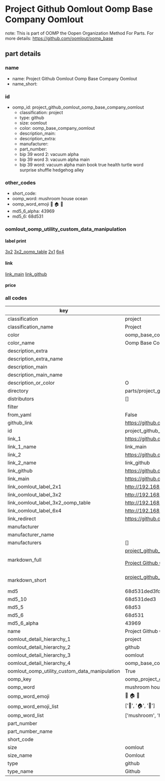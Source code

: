 # Project Github Oomlout Oomp Base Company Oomlout  

note: This is part of OOMP the Oopen Organization Method For Parts. For more details: https://github.com/oomlout/oomp_base

##  part details
  







### name
* name: Project Github Oomlout Oomp Base Company Oomlout
* name_short: 
### id
* oomp_id: project_github_oomlout_oomp_base_company_oomlout
  * classification: project
  * type: github
  * size: oomlout
  * color: oomp_base_company_oomlout
  * description_main: 
  * description_extra: 
  * manufacturer: 
  * part_number: 
  * bip 39 word 2: vacuum alpha
  * bip 39 word 3: vacuum alpha main
  * bip 39 word: vacuum alpha main book true health turtle word surprise shuffle hedgehog alley

### other_codes
* short_code: 
* oomp_word: mushroom house ocean
* oomp_word_emoji :mushroom: :house: :ocean:
* md5_6_alpha: 43969
* md5_6: 68d531






### oomlout_oomp_utility_custom_data_manipulation
#### label print
[3x2](http://192.168.1.245:1112/?label=oomp%2043969)
[3x2_oomp_table](http://192.168.1.108:1112/?label=oomp%2043969)
[2x1](http://192.168.1.242:1112/?label=oomp%2043969)
[6x4](http://192.168.1.55:1112/?label=oomp%2043969)    

#### link

[link_main](https://github.com/oomlout/oomlout_oomp_version_1_messy/tree/main/parts/project_github_oomlout_oomp_base_company_oomlout) [link_github](https://github.com/oomlout/oomlout_oomp_version_1_messy/tree/main/parts/project_github_oomlout_oomp_base_company_oomlout)                             

#### price







### all codes 
| key | value |  
| --- | --- |  
| classification | project |  
| classification_name | Project |  
| color | oomp_base_company_oomlout |  
| color_name | Oomp Base Company Oomlout |  
| description_extra |  |  
| description_extra_name |  |  
| description_main |  |  
| description_main_name |  |  
| description_or_color | O  |  
| directory | parts/project_github_oomlout_oomp_base_company_oomlout |  
| distributors | [] |  
| filter |  |  
| from_yaml | False |  
| github_link | https://github.com/oomlout/oomlout_oomp_part_src/tree/main/parts/project_github_oomlout_oomp_base_company_oomlout |  
| id | project_github_oomlout_oomp_base_company_oomlout |  
| link_1 | https://github.com/oomlout/oomlout_oomp_version_1_messy/tree/main/parts/project_github_oomlout_oomp_base_company_oomlout |  
| link_1_name | link_main |  
| link_2 | https://github.com/oomlout/oomlout_oomp_version_1_messy/tree/main/parts/project_github_oomlout_oomp_base_company_oomlout |  
| link_2_name | link_github |  
| link_github | https://github.com/oomlout/oomlout_oomp_version_1_messy/tree/main/parts/project_github_oomlout_oomp_base_company_oomlout |  
| link_main | https://github.com/oomlout/oomlout_oomp_version_1_messy/tree/main/parts/project_github_oomlout_oomp_base_company_oomlout |  
| link_oomlout_label_2x1 | http://192.168.1.242:1112/?label=oomp%2043969 |  
| link_oomlout_label_3x2 | http://192.168.1.245:1112/?label=oomp%2043969 |  
| link_oomlout_label_3x2_oomp_table | http://192.168.1.108:1112/?label=oomp%2043969 |  
| link_oomlout_label_6x4 | http://192.168.1.55:1112/?label=oomp%2043969 |  
| link_redirect | https://github.com/oomlout/oomlout_oomp_version_1_messy/tree/main/parts/project_github_oomlout_oomp_base_company_oomlout |  
| manufacturer |  |  
| manufacturer_name |  |  
| manufacturers | [] |  
| markdown_full | [project_github_oomlout_oomp_base_company_oomlout](none)<br>[](none)<br>[Project Github Oomlout Oomp Base Company Oomlout](none)<br><br> |  
| markdown_short | [project_github_oomlout_oomp_base_company_oomlout](none)<br><br> |  
| md5 | 68d531ded3fd7d5da8f4a1990c81c784 |  
| md5_10 | 68d531ded3 |  
| md5_5 | 68d53 |  
| md5_6 | 68d531 |  
| md5_6_alpha | 43969 |  
| name | Project Github Oomlout Oomp Base Company Oomlout |  
| oomlout_detail_hierarchy_1 | project |  
| oomlout_detail_hierarchy_2 | github |  
| oomlout_detail_hierarchy_3 | oomlout |  
| oomlout_detail_hierarchy_4 | oomp_base_company_oomlout |  
| oomlout_oomp_utility_custom_data_manipulation | True |  
| oomp_key | oomp_project_github_oomlout_oomp_base_company_oomlout |  
| oomp_word | mushroom house ocean |  
| oomp_word_emoji | :mushroom: :house: :ocean: |  
| oomp_word_emoji_list | [':mushroom:', ':house:', ':ocean:'] |  
| oomp_word_list | ['mushroom', 'house', 'ocean'] |  
| part_number |  |  
| part_number_name |  |  
| short_code |  |  
| size | oomlout |  
| size_name | Oomlout |  
| type | github |  
| type_name | Github |  
